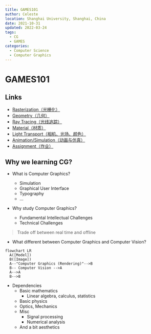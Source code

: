 ```yaml
---
title: GAMES101
author: Celeste
location: Shanghai University, Shanghai, China
date: 2021-10-31
updated: 2022-03-24
tags:
  - CG
  - GAMES
categories:
  - Computer Science
  - Computer Graphics
---
```


# GAMES101

## Links

- [Rasterization（光栅化）](../../11/13/games101-rasterization.md)
- [Geometry（几何）](../../11/18/games101-geometry.md)
- [Ray Tracing（光线追踪）](../../11/30/games101-ray-tracing.md)
- [Material（材质）](../../12/14/games101-material.md)
- [Light Transport（相机、光场、颜色）](../../12/16/games101-light-transport.md)
- [Animation/Simulation（动画与仿真）](../../12/18/games101-animation-simulation.md)
- [Assignment（作业）](https://github.com/yzx9/games101)

## Why we learning CG?

- What is Computer Graphics?
  - Simulation
  - Graphical User Interface
  - Typography
  - ...
- Why study Computer Graphics?

  - Fundamental Intellectual Challenges
  - Technical Challenges

> Trade off between real time and offline

- What different between Computer Graphics and Computer Vision?

```mermaid
flowchart LR
  A([Model])
  B([Image])
  A--"Computer Graphics (Rendering)"-->B
  B-- Computer Vision -->A
  A-->A
  B-->B
```

- Dependencies
  - Basic mathematics
    - Linear algebra, calculus, statistics
  - Basic physics
  - Optics, Mechanics
  - Misc
    - Signal processing
    - Numerical analysis
  - And a bit aesthetics
